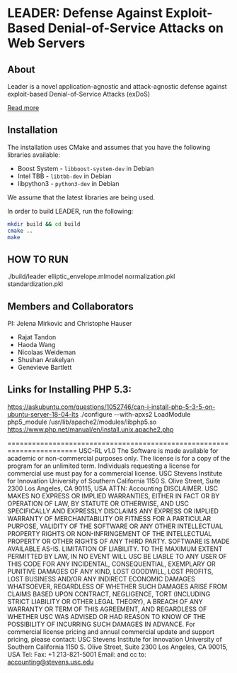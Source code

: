 # LEADER: Defense Against Exploit-Based Denial-of-Service Attacks on Web Servers

## About
Leader is a novel application-agnostic and  attack-agnostic defense against exploit-based Denial-of-Service Attacks (exDoS)

[Read more](https://steel.isi.edu/projects/Leader/)

## Installation
The installation uses CMake and assumes that you have the following libraries available:
* Boost System - `libboost-system-dev` in Debian
* Intel TBB - `libtbb-dev` in Debian
* libpython3 - `python3-dev` in Debian

We assume that the latest libraries are being used.
 
In order to build LEADER, run the following:
```bash
mkdir build && cd build
cmake ..
make
```

## HOW TO RUN
./build/leader elliptic_envelope.mlmodel normalization.pkl standardization.pkl

## Members and Collaborators
PI: Jelena Mirkovic and Christophe Hauser
* Rajat Tandon
* Haoda Wang
* Nicolaas Weideman
* Shushan Arakelyan
* Genevieve Bartlett


## Links for Installing PHP 5.3:
https://askubuntu.com/questions/1052746/can-i-install-php-5-3-5-on-ubuntu-server-18-04-lts
./configure --with-apxs2
LoadModule php5_module /usr/lib/apache2/modules/libphp5.so
https://www.php.net/manual/en/install.unix.apache2.php


=======================================================================
USC-RL v1.0
The Software is made available for academic or non-commercial purposes only. The license is for
a copy of the program for an unlimited term. Individuals requesting a license for commercial use
must pay for a commercial license.
USC Stevens Institute for Innovation
University of Southern California
1150 S. Olive Street, Suite 2300
Los Angeles, CA 90115, USA
ATTN: Accounting
DISCLAIMER. USC MAKES NO EXPRESS OR IMPLIED WARRANTIES, EITHER IN FACT OR BY
OPERATION OF LAW, BY STATUTE OR OTHERWISE, AND USC SPECIFICALLY AND EXPRESSLY
DISCLAIMS ANY EXPRESS OR IMPLIED WARRANTY OF MERCHANTABILITY OR FITNESS FOR A
PARTICULAR PURPOSE, VALIDITY OF THE SOFTWARE OR ANY OTHER INTELLECTUAL PROPERTY
RIGHTS OR NON-INFRINGEMENT OF THE INTELLECTUAL PROPERTY OR OTHER RIGHTS OF ANY
THIRD PARTY. SOFTWARE IS MADE AVAILABLE AS-IS.
LIMITATION OF LIABILITY. TO THE MAXIMUM EXTENT PERMITTED BY LAW, IN NO EVENT WILL
USC BE LIABLE TO ANY USER OF THIS CODE FOR ANY INCIDENTAL, CONSEQUENTIAL, EXEMPLARY
OR PUNITIVE DAMAGES OF ANY KIND, LOST GOODWILL, LOST PROFITS, LOST BUSINESS AND/OR
ANY INDIRECT ECONOMIC DAMAGES WHATSOEVER, REGARDLESS OF WHETHER SUCH DAMAGES
ARISE FROM CLAIMS BASED UPON CONTRACT, NEGLIGENCE, TORT (INCLUDING STRICT LIABILITY
OR OTHER LEGAL THEORY), A BREACH OF ANY WARRANTY OR TERM OF THIS AGREEMENT, AND
REGARDLESS OF WHETHER USC WAS ADVISED OR HAD REASON TO KNOW OF THE POSSIBILITY OF
INCURRING SUCH DAMAGES IN ADVANCE.
For commercial license pricing and annual commercial update and support pricing, please
contact:
<Licensing Associate Name>
USC Stevens Institute for Innovation
University of Southern California
1150 S. Olive Street, Suite 2300
Los Angeles, CA 90015, USA
Tel: <Licensing Associate phone number>
Fax: +1 213-821-5001
Email: <Licensing Associate Email> and cc to: accounting@stevens.usc.edu
